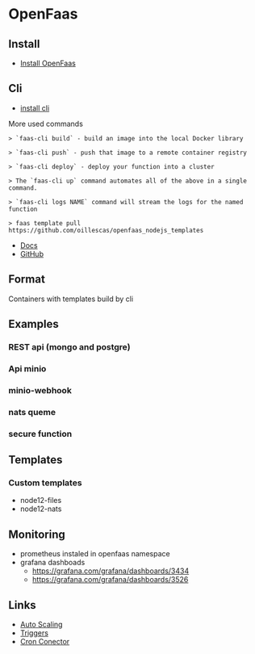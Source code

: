 # OpenFaas

## Install
- [Install OpenFaas](install.md)

## Cli
- [install cli](https://docs.openfaas.com/cli/install/)

More used commands

    > `faas-cli build` - build an image into the local Docker library

    > `faas-cli push` - push that image to a remote container registry

    > `faas-cli deploy` - deploy your function into a cluster

    > The `faas-cli up` command automates all of the above in a single command.

    > `faas-cli logs NAME` command will stream the logs for the named function

    > faas template pull https://github.com/oillescas/openfaas_nodejs_templates

- [Docs](https://blog.alexellis.io/quickstart-openfaas-cli/)
- [GitHub](https://github.com/openfaas/faas-cli)


## Format
Containers with templates build by cli

## Examples
### REST api (mongo and postgre)
### Api minio 
### minio-webhook
### nats queme
### secure function

## Templates

### Custom templates
- node12-files
- node12-nats

## Monitoring
- prometheus instaled in openfaas namespace
- grafana dashboads
    - https://grafana.com/grafana/dashboards/3434
    - https://grafana.com/grafana/dashboards/3526

## Links
- [Auto Scaling](https://docs.openfaas.com/architecture/autoscaling/)
- [Triggers](https://docs.openfaas.com/reference/triggers/)
- [Cron Conector](https://github.com/openfaas/cron-connector)
